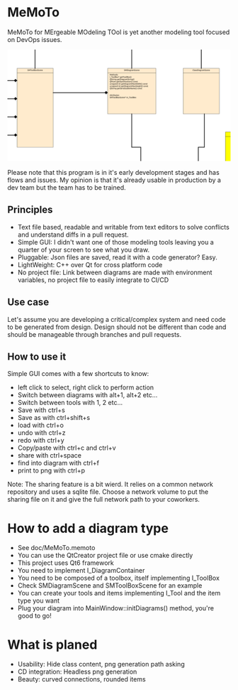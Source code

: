 # MeMoTo

MeMoTo for MErgeable MOdeling TOol is yet another modeling tool focused on DevOps issues.

![Class diagram sample](doc/ClassDiagramSample.png)

Please note that this program is in it's early development stages and has flows and issues. My opinion is that it's already usable in production by a dev team but the team has to be trained.

## Principles

- Text file based, readable and writable from text editors to solve conflicts and understand diffs in a pull request.
- Simple GUI: I didn't want one of those modeling tools leaving you a quarter of your screen to see what you draw.
- Pluggable: Json files are saved, read it with a code generator? Easy.
- LightWeight: C++ over Qt for cross platform code
- No project file: Link between diagrams are made with environment variables, no project file to easily integrate to CI/CD

## Use case

Let's assume you are developing a critical/complex system and need code to be generated from design. Design should not be different than code and should be manageable through branches and pull requests.

## How to use it

Simple GUI comes with a few shortcuts to know:

- left click to select, right click to perform action
- Switch between diagrams with alt+1, alt+2 etc...
- Switch between tools with 1, 2 etc...
- Save with ctrl+s
- Save as with ctrl+shift+s
- load with ctrl+o
- undo with ctrl+z
- redo with ctrl+y
- Copy/paste with ctrl+c and ctrl+v
- share with ctrl+space
- find into diagram with ctrl+f
- print to png with ctrl+p

Note: The sharing feature is a bit wierd. It relies on a common network repository and uses a sqlite file. Choose a network volume to put the sharing file on it and give the full network path to your coworkers.

# How to add a diagram type

- See doc/MeMoTo.memoto
- You can use the QtCreator project file or use cmake directly
- This project uses Qt6 framework
- You need to implement I_DiagramContainer
- You need to be composed of a toolbox, itself implementing I_ToolBox
- Check SMDiagramScene and SMToolBoxScene for an example
- You can create your tools and items implementing I_Tool and the item type you want
- Plug your diagram into MainWindow::initDiagrams() method, you're good to go!

# What is planed

- Usability: Hide class content, png generation path asking
- CD integration: Headless png generation
- Beauty: curved connections, rounded items

